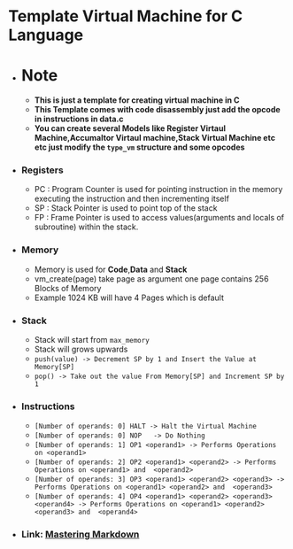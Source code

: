 # Template Virtual Machine for C Language

* # Note
    - **This is just a template for creating virtual machine in C**
    - **This Template comes with code disassembly just add the opcode in instructions in data.c**
    - **You can create several Models like Register Virtaul Machine,Accumaltor Virtaul machine,Stack Virtual Machine etc etc just modify the ```type_vm``` structure and some opcodes**

* ### Registers 
   - PC : Program Counter is used for pointing instruction in the memory executing the instruction and then incrementing itself
   - SP : Stack Pointer is used to point top of the stack
   - FP : Frame Pointer is used to access values(arguments and locals of subroutine) within the stack.
   
 * ### Memory 
    - Memory is used for **Code**,**Data** and **Stack**
    - vm_create(page) take page as argument one page contains 256 Blocks of Memory
    - Example 1024 KB will have 4 Pages which is default

* ### Stack
    - Stack will start from ```max_memory```
    - Stack will grows upwards
    - ```push(value) -> Decrement SP by 1 and Insert the Value at Memory[SP]```
    - ```pop() -> Take out the value From Memory[SP] and Increment SP by 1``` 

* ### Instructions
    - ```[Number of operands: 0] HALT -> Halt the Virtual Machine```
    - ```[Number of operands: 0] NOP   -> Do Nothing```
    - ```[Number of operands: 1] OP1 <operand1> -> Performs Operations on <operand1>```
    - ```[Number of operands: 2] OP2 <operand1> <operand2> -> Performs Operations on <operand1> and  <operand2>```
    - ```[Number of operands: 3] OP3 <operand1> <operand2> <operand3> -> Performs Operations on <operand1> <operand2> and  <operand3>```
    - ```[Number of operands: 4] OP4 <operand1> <operand2> <operand3> <operand4> -> Performs Operations on <operand1> <operand2> <operand3> and  <operand4>```

* ### Link: [Mastering Markdown](https://guides.github.com/features/mastering-markdown/)
